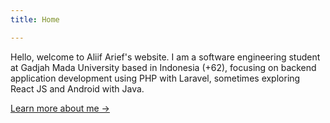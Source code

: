 ```yaml
---
title: Home

---
```

Hello, welcome to Aliif Arief's website. I am a software engineering student at Gadjah Mada University based in Indonesia (+62), focusing on backend application development using PHP with Laravel, sometimes exploring React JS and Android with Java.

[Learn more about me →](/about/)
